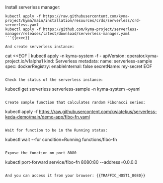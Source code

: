 Install serverless manager:
```
kubectl apply -f https://raw.githubusercontent.com/kyma-project/kyma/main/installation/resources/crds/serverless/crd-serverless.yaml
kubectl apply -f https://github.com/kyma-project/serverless-manager/releases/latest/download/serverless-manager.yaml
```{{exec}}

And create serverless instance:
```
cat <<EOF | kubectl apply -n kyma-system -f -
apiVersion: operator.kyma-project.io/v1alpha1
kind: Serverless
metadata:
  name: serverless-sample
spec:
  dockerRegistry:
    enableInternal: false
    secretName: my-secret
EOF
```{{exec}}

Check the status of the serverless instance:
```
kubectl get serverless serverless-sample -n kyma-system -oyaml
```{{exec}}

Create sample function that calculates random Fibonacci series:
```
kubectl apply -f https://raw.githubusercontent.com/kwiatekus/serverless-keda-demo/main/demo-app/fibo-fn.yaml
```{{exec}}

Wait for function to be in the Running status:
```
kubectl wait --for condition=Running  functions/fibo-fn
```{{exec}}

Expose the function on port 8080
```
kubectl port-forward service/fibo-fn 8080:80 --address=0.0.0.0
```{{exec}}

And you can access it from your browser: {{TRAFFIC_HOST1_8080}}